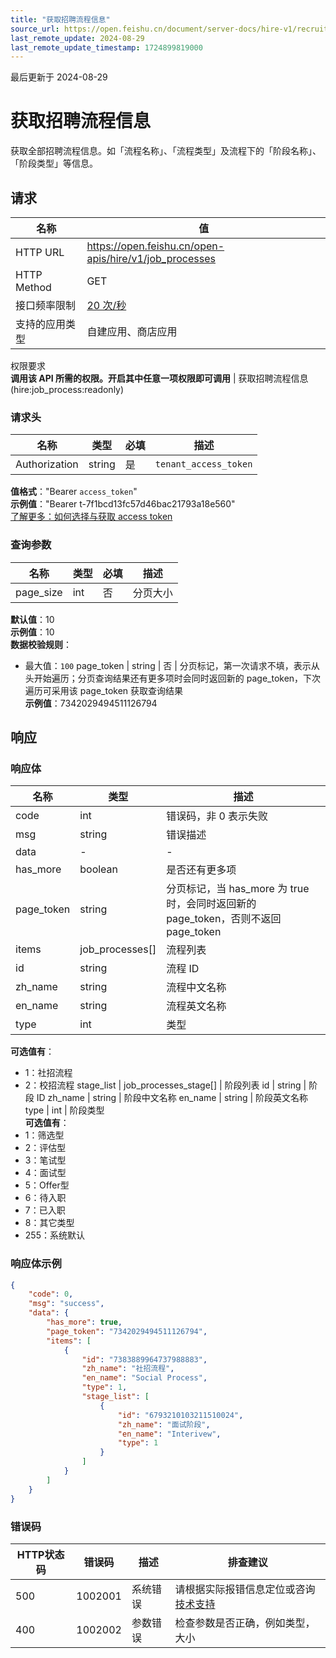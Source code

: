 ```yaml
---
title: "获取招聘流程信息"
source_url: https://open.feishu.cn/document/server-docs/hire-v1/recruitment-related-configuration/job_process/list
last_remote_update: 2024-08-29
last_remote_update_timestamp: 1724899819000
---
```

最后更新于 2024-08-29

# 获取招聘流程信息

获取全部招聘流程信息。如「流程名称」、「流程类型」及流程下的「阶段名称」、「阶段类型」等信息。

## 请求
名称 | 值
---|---
HTTP URL | https://open.feishu.cn/open-apis/hire/v1/job_processes
HTTP Method | GET
接口频率限制 | [20 次/秒](https://open.feishu.cn/document/ukTMukTMukTM/uUzN04SN3QjL1cDN)
支持的应用类型 | 自建应用、商店应用
权限要求  
            **调用该 API 所需的权限。开启其中任意一项权限即可调用** | 获取招聘流程信息(hire:job_process:readonly)

### 请求头

名称 | 类型 | 必填 | 描述
--- | --- | --- | ---
Authorization | string | 是 | `tenant_access_token`  
**值格式**："Bearer `access_token`"  
**示例值**："Bearer t-7f1bcd13fc57d46bac21793a18e560"  
[了解更多：如何选择与获取 access token](https://open.feishu.cn/document/uAjLw4CM/ugTN1YjL4UTN24CO1UjN/trouble-shooting/how-to-choose-which-type-of-token-to-use)

### 查询参数

名称 | 类型 | 必填 | 描述
--- | --- | --- | ---
page_size | int | 否 | 分页大小  
**默认值**：10  
**示例值**：10  
**数据校验规则**：  
- 最大值：`100`
page_token | string | 否 | 分页标记，第一次请求不填，表示从头开始遍历；分页查询结果还有更多项时会同时返回新的 page_token，下次遍历可采用该 page_token 获取查询结果  
**示例值**：7342029494511126794

## 响应

### 响应体

名称 | 类型 | 描述
--- | --- | ---
code | int | 错误码，非 0 表示失败
msg | string | 错误描述
data | \- | \-
has_more | boolean | 是否还有更多项
page_token | string | 分页标记，当 has_more 为 true 时，会同时返回新的 page_token，否则不返回 page_token
items | job_processes\[\] | 流程列表
id | string | 流程 ID
zh_name | string | 流程中文名称
en_name | string | 流程英文名称
type | int | 类型  
**可选值有**：  
- 1：社招流程  
- 2：校招流程
stage_list | job_processes_stage\[\] | 阶段列表
id | string | 阶段 ID
zh_name | string | 阶段中文名称
en_name | string | 阶段英文名称
type | int | 阶段类型  
**可选值有**：  
- 1：筛选型  
- 2：评估型  
- 3：笔试型  
- 4：面试型  
- 5：Offer型  
- 6：待入职  
- 7：已入职  
- 8：其它类型  
- 255：系统默认

### 响应体示例
```json
{
    "code": 0,
    "msg": "success",
    "data": {
        "has_more": true,
        "page_token": "7342029494511126794",
        "items": [
            {
                "id": "7383889964737988883",
                "zh_name": "社招流程",
                "en_name": "Social Process",
                "type": 1,
                "stage_list": [
                    {
                        "id": "6793210103211510024",
                        "zh_name": "面试阶段",
                        "en_name": "Interivew",
                        "type": 1
                    }
                ]
            }
        ]
    }
}
```

### 错误码

HTTP状态码 | 错误码 | 描述 | 排查建议
--- | --- | --- | ---
500 | 1002001 | 系统错误 | 请根据实际报错信息定位或咨询[技术支持](https://applink.feishu.cn/TLJpeNdW)
400 | 1002002 | 参数错误 | 检查参数是否正确，例如类型，大小
